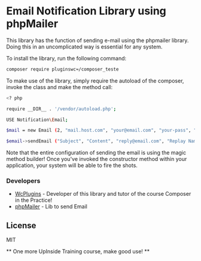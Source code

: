 # Email Notification Library using phpMailer

This library has the function of sending e-mail using the phpmailer library. Doing this in an uncomplicated way is essential for any system.

To install the library, run the following command:

```sh
composer require pluginswc≈/composer_teste
```

To make use of the library, simply require the autoload of the composer, invoke the class and make the method call:

```sh
<? php

require __DIR__ . '/vendor/autoload.php';

USE Notification\Email;

$mail = new Email (2, "mail.host.com", "your@email.com", "your-pass", "smtp secure (tls / ssl)", "port (587)", "from@email.com", "From Name");

$email->sendEmail ("Subject", "Content", "reply@email.com", "Replay Name", "address@email.com", "Address Name");
```

Note that the entire configuration of sending the email is using the magic method builder! Once you've invoked the constructor method within your application, your system will be able to fire the shots.

### Developers
* [WcPlugins] - Developer of this library and tutor of the course Composer in the Practice!
* [phpMailer] - Lib to send Email

License
----

MIT

** One more UpInside Training course, make good use! **

[//]: #
[WcPlugins]: <mailto: sales@pluginswc.com>
[phpMailer]: <https://github.com/PHPMailer/PHPMailer>

